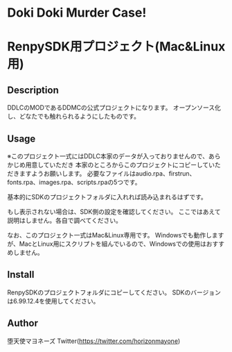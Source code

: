 # Doki Doki Murder Case!
# RenpySDK用プロジェクト(Mac&Linux用)

## Description
DDLCのMODであるDDMCの公式プロジェクトになります。
オープンソース化し、どなたでも触れられるようにしたものです。

## Usage

※このプロジェクト一式にはDDLC本家のデータが入っておりませんので、あらかじめ用意していただき
本家のところからこのプロジェクトにコピーしていただきますようお願いします。
必要なファイルはaudio.rpa、firstrun、fonts.rpa、images.rpa、scripts.rpaの5つです。

基本的にSDKのプロジェクトフォルダに入れれば読み込まれるはずです。

もし表示されない場合は、SDK側の設定を確認してください。
ここではあえて説明はしません。各自で調べてください。

なお、このプロジェクト一式はMac&Linux専用です。
Windowsでも動作しますが、MacとLinux用にスクリプトを組んでいるので、Windowsでの使用はおすすめしません。

## Install
RenpySDKのプロジェクトフォルダにコピーしてください。
SDKのバージョンは6.99.12.4を使用してください。

## Author
堕天使マヨネーズ Twitter(https://twitter.com/horizonmayone)
